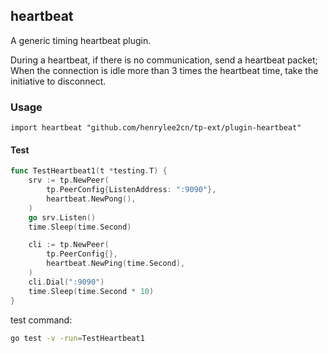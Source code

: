 ## heartbeat

A generic timing heartbeat plugin.

During a heartbeat, if there is no communication, send a heartbeat packet;
When the connection is idle more than 3 times the heartbeat time, take the initiative to disconnect.

### Usage

`import heartbeat "github.com/henrylee2cn/tp-ext/plugin-heartbeat"`

#### Test

```go
func TestHeartbeat1(t *testing.T) {
	srv := tp.NewPeer(
		tp.PeerConfig{ListenAddress: ":9090"},
		heartbeat.NewPong(),
	)
	go srv.Listen()
	time.Sleep(time.Second)

	cli := tp.NewPeer(
		tp.PeerConfig{},
		heartbeat.NewPing(time.Second),
	)
	cli.Dial(":9090")
	time.Sleep(time.Second * 10)
}
```

test command:

```sh
go test -v -run=TestHeartbeat1
```